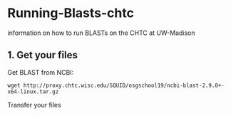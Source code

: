 # Running-Blasts-chtc
information on how to run BLASTs on the CHTC at UW-Madison

## 1. Get your files
Get BLAST from NCBI:

    wget http://proxy.chtc.wisc.edu/SQUID/osgschool19/ncbi-blast-2.9.0+-x64-linux.tar.gz
    
Transfer your files
